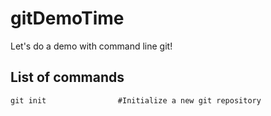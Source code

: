 # gitDemoTime

Let's do a demo with command line git!

## List of commands

```
git init				#Initialize a new git repository

```